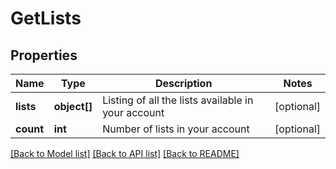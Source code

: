 # GetLists

## Properties
Name | Type | Description | Notes
------------ | ------------- | ------------- | -------------
**lists** | **object[]** | Listing of all the lists available in your account | [optional] 
**count** | **int** | Number of lists in your account | [optional] 

[[Back to Model list]](../../README.md#documentation-for-models) [[Back to API list]](../../README.md#documentation-for-api-endpoints) [[Back to README]](../../README.md)


